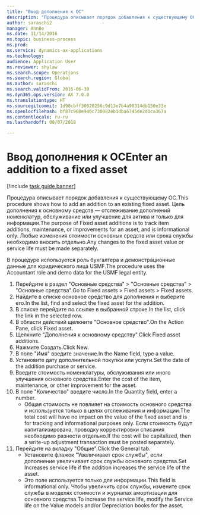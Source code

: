 ```yaml
--- 
title: "Ввод дополнения к ОС"
description: "Процедура описывает порядок добавления к существующему ОС."
author: saraschi2
manager: AnnBe
ms.date: 11/14/2016
ms.topic: business-process
ms.prod: 
ms.service: dynamics-ax-applications
ms.technology: 
audience: Application User
ms.reviewer: shylaw
ms.search.scope: Operations
ms.search.region: Global
ms.author: saraschi
ms.search.validFrom: 2016-06-30
ms.dyn365.ops.version: AX 7.0.0
ms.translationtype: HT
ms.sourcegitcommit: 1d98cbff30620256c9d13e7b4a90314db150e33e
ms.openlocfilehash: bf87c968e940c730082eb1dba6745de2d1ca367a
ms.contentlocale: ru-ru
ms.lasthandoff: 08/07/2018

---
```

# <a name="enter-an-addition-to-a-fixed-asset"></a><span data-ttu-id="ee139-103">Ввод дополнения к ОС</span><span class="sxs-lookup"><span data-stu-id="ee139-103">Enter an addition to a fixed asset</span></span>

[!include [task guide banner](../../includes/task-guide-banner.md)]

<span data-ttu-id="ee139-104">Процедура описывает порядок добавления к существующему ОС.</span><span class="sxs-lookup"><span data-stu-id="ee139-104">This procedure shows how to add an addition to an existing fixed asset.</span></span> <span data-ttu-id="ee139-105">Цель дополнения к основному средств — отслеживание дополнений номенклатур, обслуживание или улучшение для актива и только для информации.</span><span class="sxs-lookup"><span data-stu-id="ee139-105">The purpose of Fixed asset additions is to track item additions, maintenance, or improvements for an asset, and is informational only.</span></span> <span data-ttu-id="ee139-106">Любые изменения стоимости основных средств или срока службы необходимо вносить отдельно.</span><span class="sxs-lookup"><span data-stu-id="ee139-106">Any changes to the fixed asset value or service life must be made separately.</span></span>   



<span data-ttu-id="ee139-107">В процедуре используется роль бухгалтера и демонстрационные данные для юридического лица USMF.</span><span class="sxs-lookup"><span data-stu-id="ee139-107">The procedure uses the Accountant role and demo data for the USMF legal entity.</span></span>

1. <span data-ttu-id="ee139-108">Перейдите в раздел "Основные средства" > "Основные средства" > "Основные средства".</span><span class="sxs-lookup"><span data-stu-id="ee139-108">Go to Fixed assets > Fixed assets > Fixed assets.</span></span>
2. <span data-ttu-id="ee139-109">Найдите в списке основное средство для дополнения и выберите его.</span><span class="sxs-lookup"><span data-stu-id="ee139-109">In the list, find and select the fixed asset for the addition.</span></span>
3. <span data-ttu-id="ee139-110">В списке перейдите по ссылке в выбранной строке.</span><span class="sxs-lookup"><span data-stu-id="ee139-110">In the list, click the link in the selected row.</span></span>
4. <span data-ttu-id="ee139-111">В области действий щелкните "Основное средство".</span><span class="sxs-lookup"><span data-stu-id="ee139-111">On the Action Pane, click Fixed asset.</span></span>
5. <span data-ttu-id="ee139-112">Щелкните "Дополнения к основному средству".</span><span class="sxs-lookup"><span data-stu-id="ee139-112">Click Fixed asset additions.</span></span>
6. <span data-ttu-id="ee139-113">Нажмите Создать.</span><span class="sxs-lookup"><span data-stu-id="ee139-113">Click New.</span></span>
7. <span data-ttu-id="ee139-114">В поле "Имя" введите значение.</span><span class="sxs-lookup"><span data-stu-id="ee139-114">In the Name field, type a value.</span></span>
8. <span data-ttu-id="ee139-115">Установите дату дополнительной покупки или услуги.</span><span class="sxs-lookup"><span data-stu-id="ee139-115">Set the date of the addition purchase or service.</span></span>
9. <span data-ttu-id="ee139-116">Введите стоимость номенклатуры, обслуживания или иного улучшения основного средства.</span><span class="sxs-lookup"><span data-stu-id="ee139-116">Enter the cost of the item, maintenance, or other improvement for the asset.</span></span>
10. <span data-ttu-id="ee139-117">В поле "Количество" введите число.</span><span class="sxs-lookup"><span data-stu-id="ee139-117">In the Quantity field, enter a number.</span></span>
    * <span data-ttu-id="ee139-118">Общая стоимость не повлияет на стоимость основного средства и используется только в целях отслеживания и информации.</span><span class="sxs-lookup"><span data-stu-id="ee139-118">The total cost will have no impact on the value of the fixed asset and is for tracking and informational purposes only.</span></span> <span data-ttu-id="ee139-119">Если стоимость будут капитализирована, проводку корректировки списания необходимо разнести отдельно.</span><span class="sxs-lookup"><span data-stu-id="ee139-119">If the cost will be capitalized, then a write-up adjustment transaction must be posted separately.</span></span>  
11. <span data-ttu-id="ee139-120">Перейдите на вкладку "Общие".</span><span class="sxs-lookup"><span data-stu-id="ee139-120">Click the General tab.</span></span>
    * <span data-ttu-id="ee139-121">Установите флажок "Увеличивает срок службы", если дополнение увеличивает срок службы основного средства.</span><span class="sxs-lookup"><span data-stu-id="ee139-121">Set Increases service life if the addition increases the service life of the asset.</span></span>  
    * <span data-ttu-id="ee139-122">Это поле используется только для информации.</span><span class="sxs-lookup"><span data-stu-id="ee139-122">This field is informational only.</span></span> <span data-ttu-id="ee139-123">Чтобы увеличить срок службы, измените срок службы в моделях стоимости и журналах амортизации для основного средства.</span><span class="sxs-lookup"><span data-stu-id="ee139-123">To increase the service life, modify the Service life on the Value models and/or Depreciation books for the asset.</span></span>  



